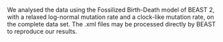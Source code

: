 We analysed the data using the Fossilized Birth-Death model of BEAST 2, with a relaxed log-normal mutation rate and a clock-like mutation rate, on the complete data set. The .xml files may be processed directly by BEAST to reproduce our results.
